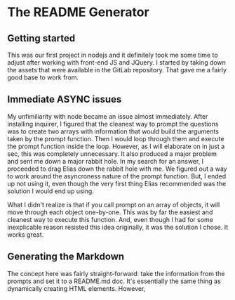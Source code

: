 # The README Generator

## Getting started

This was our first project in nodejs and it definitely took me some time to adjust after working with front-end JS and JQuery. I started by taking down the assets that were available in the GitLab repository. That gave me a fairly good base to work from.

## Immediate ASYNC issues

My unfimiliarity with node became an issue almost immediately. After installing inquirer, I figured that the cleanest way to prompt the questions was to create two arrays with information that would build the arguments taken by the prompt function. Then I would loop through them and execute the prompt function inside the loop. However, as I will elaborate on in just a sec, this was completely unnecessary. It also produced a major problem and sent me down a major rabbit hole. In my search for an answer, I proceeded to drag Elias down the rabbit hole with me. We figured out a way to work around the asyncroness nature of the prompt function. But, I ended up not using it, even though the very first thing Elias recommended was the solution I would end up using.

What I didn't realize is that if you call prompt on an array of objects, it will move through each object one-by-one. This was by far the easiest and cleanest way to execute this function. And, even though I had for some inexplicable reason resisted this idea originally, it was the solution I chose. It works great.

## Generating the Markdown

The concept here was fairly straight-forward: take the information from the prompts and set it to a README.md doc. It's essentially the same thing as dynamically creating HTML elements. However,
